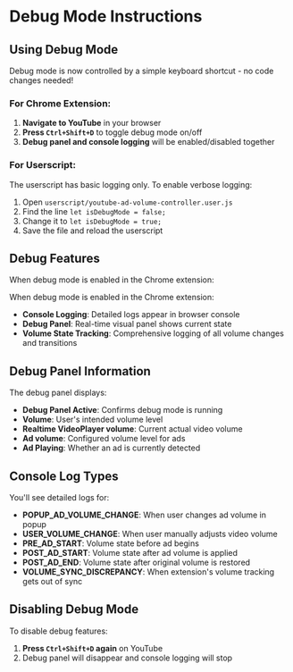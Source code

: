 # Debug Mode Instructions

## Using Debug Mode

Debug mode is now controlled by a simple keyboard shortcut - no code changes needed!

### For Chrome Extension:

1. **Navigate to YouTube** in your browser
2. **Press `Ctrl+Shift+D`** to toggle debug mode on/off
3. **Debug panel and console logging** will be enabled/disabled together

### For Userscript:

The userscript has basic logging only. To enable verbose logging:
1. Open `userscript/youtube-ad-volume-controller.user.js`
2. Find the line `let isDebugMode = false;`
3. Change it to `let isDebugMode = true;`
4. Save the file and reload the userscript

## Debug Features

When debug mode is enabled in the Chrome extension:

When debug mode is enabled in the Chrome extension:

- **Console Logging**: Detailed logs appear in browser console
- **Debug Panel**: Real-time visual panel shows current state
- **Volume State Tracking**: Comprehensive logging of all volume changes and transitions

## Debug Panel Information

The debug panel displays:
- **Debug Panel Active**: Confirms debug mode is running
- **Volume**: User's intended volume level
- **Realtime VideoPlayer volume**: Current actual video volume
- **Ad volume**: Configured volume level for ads
- **Ad Playing**: Whether an ad is currently detected

## Console Log Types

You'll see detailed logs for:
- **POPUP_AD_VOLUME_CHANGE**: When user changes ad volume in popup
- **USER_VOLUME_CHANGE**: When user manually adjusts video volume
- **PRE_AD_START**: Volume state before ad begins
- **POST_AD_START**: Volume state after ad volume is applied
- **POST_AD_END**: Volume state after original volume is restored
- **VOLUME_SYNC_DISCREPANCY**: When extension's volume tracking gets out of sync

## Disabling Debug Mode

To disable debug features:

1. **Press `Ctrl+Shift+D` again** on YouTube
2. Debug panel will disappear and console logging will stop
